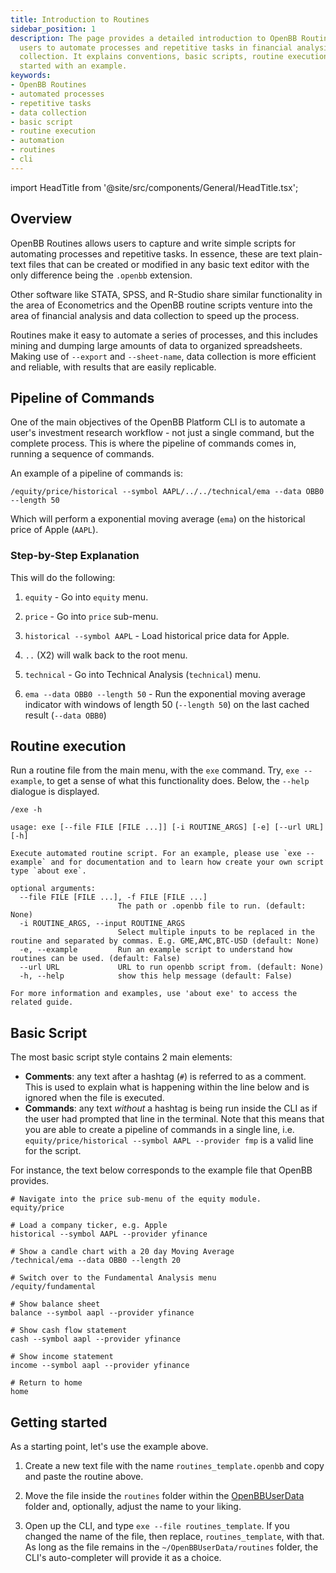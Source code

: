 ```yaml
---
title: Introduction to Routines
sidebar_position: 1
description: The page provides a detailed introduction to OpenBB Routines, which allow
  users to automate processes and repetitive tasks in financial analysis and data
  collection. It explains conventions, basic scripts, routine execution, and guides users on getting
  started with an example.
keywords:
- OpenBB Routines
- automated processes
- repetitive tasks
- data collection
- basic script
- routine execution
- automation
- routines
- cli
---
```


import HeadTitle from '@site/src/components/General/HeadTitle.tsx';

<HeadTitle title="Introduction to Routines - Routines | OpenBB Platform CLI Docs" />

## Overview

OpenBB Routines allows users to capture and write simple scripts for automating processes and repetitive tasks. In essence, these are text plain-text files that can be created or modified in any basic text editor with the only difference being the `.openbb` extension.

Other software like STATA, SPSS, and R-Studio share similar functionality in the area of Econometrics and the OpenBB routine scripts venture into the area of financial analysis and data collection to speed up the process.

Routines make it easy to automate a series of processes, and this includes mining and dumping large amounts of data to organized spreadsheets.  Making use of `--export` and `--sheet-name`, data collection is more efficient and reliable, with results that are easily replicable.

## Pipeline of Commands

One of the main objectives of the OpenBB Platform CLI is to automate a user's investment research workflow - not just a single command, but the complete process.  This is where the pipeline of commands comes in,  running a sequence of commands.

An example of a pipeline of commands is:

```console
/equity/price/historical --symbol AAPL/../../technical/ema --data OBB0 --length 50
```

Which will perform a exponential moving average (`ema`) on the historical price of Apple (`AAPL`).

### Step-by-Step Explanation

This will do the following:

1. `equity` - Go into `equity` menu.

2. `price` - Go into `price` sub-menu.

3. `historical --symbol AAPL` - Load historical price data for Apple.

4. `..` (X2) will walk back to the root menu.

5. `technical` -  Go into Technical Analysis (`technical`) menu.

6. `ema --data OBB0 --length 50` - Run the exponential moving average indicator with windows of length 50 (`--length 50`) on the last cached result (`--data OBB0`)

## Routine execution

Run a routine file from the main menu, with the `exe` command. Try, `exe --example`, to get a sense of what this functionality does. Below, the `--help` dialogue is displayed.

```console
/exe -h
```

```console
usage: exe [--file FILE [FILE ...]] [-i ROUTINE_ARGS] [-e] [--url URL] [-h]

Execute automated routine script. For an example, please use `exe --example` and for documentation and to learn how create your own script type `about exe`.

optional arguments:
  --file FILE [FILE ...], -f FILE [FILE ...]
                        The path or .openbb file to run. (default: None)
  -i ROUTINE_ARGS, --input ROUTINE_ARGS
                        Select multiple inputs to be replaced in the routine and separated by commas. E.g. GME,AMC,BTC-USD (default: None)
  -e, --example         Run an example script to understand how routines can be used. (default: False)
  --url URL             URL to run openbb script from. (default: None)
  -h, --help            show this help message (default: False)

For more information and examples, use 'about exe' to access the related guide.
```

## Basic Script

The most basic script style contains 2 main elements:

- **Comments**: any text after a hashtag (`#`) is referred to as a comment. This is used to explain what is happening within the line below and is ignored when the file is executed.
- **Commands**: any text *without* a hashtag is being run inside the CLI as if the user had prompted that line in the terminal. Note that this means that you are able to create a pipeline of commands in a single line, i.e. `equity/price/historical --symbol AAPL --provider fmp` is a valid line for the script.

For instance, the text below corresponds to the example file that OpenBB provides.

```console
# Navigate into the price sub-menu of the equity module.
equity/price

# Load a company ticker, e.g. Apple
historical --symbol AAPL --provider yfinance

# Show a candle chart with a 20 day Moving Average
/technical/ema --data OBB0 --length 20

# Switch over to the Fundamental Analysis menu
/equity/fundamental

# Show balance sheet
balance --symbol aapl --provider yfinance

# Show cash flow statement
cash --symbol aapl --provider yfinance

# Show income statement
income --symbol aapl --provider yfinance

# Return to home
home
```

## Getting started

As a starting point, let's use the example above.

1. Create a new text file with the name `routines_template.openbb` and copy and paste the routine above.

2. Move the file inside the `routines` folder within the [OpenBBUserData](/cli/openbbuserdata) folder and, optionally, adjust the name to your liking.

3. Open up the CLI, and type `exe --file routines_template`.  If you changed the name of the file, then replace, `routines_template`, with that.  As long as the file remains in the `~/OpenBBUserData/routines` folder, the CLI's auto-completer will provide it as a choice.
